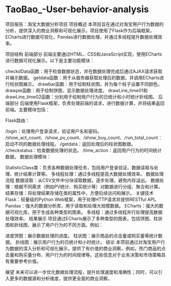# TaoBao_-User-behavior-analysis
项目报告：淘宝大数据分析项目
项目概述
本项目旨在通过对淘宝用户行为数据的分析，提供深入的商业洞察和可视化展示。项目使用了Flask作为后端框架，ECharts进行数据可视化，Pandas进行数据处理，并通过多线程提升数据处理效率。

项目结构
前端部分
前端主要通过HTML、CSS和JavaScript实现，使用ECharts进行数据可视化展示。以下是主要功能模块：

checkdData函数：用于检查数据状态，并在数据处理完成后通过AJAX请求获取并展示数据。
getdata函数：用于从服务器获取处理后的数据，并调用ECharts进行柱状图展示。
drawbar函数：用于绘制柱状图，并为每个柱子设置不同颜色。
drawpie函数：用于绘制饼图，显示数据处理进度。
drawLine_time01和drawLine_time02函数：分别用于绘制用户行为的日统计和小时统计折线图。
后端部分
后端使用Flask框架，负责处理前端的请求，进行数据计算，并将结果返回前端。主要模块包括：

Flask路由：

/login：处理用户登录请求，验证用户名和密码。
/show_act_count、/show_pv_count、/show_buy_count、/run_total_count：启动不同的数据处理线程。
/getdata：返回处理后的柱状图数据。
/checkstatus：检查数据处理的状态。
/time_action：返回用户行为的时间统计数据。
数据处理模块：

StatisticClass类：负责各种数据处理任务，包括用户登录验证、数据读取与处理、统计结果计算等。
多线程处理：通过多线程提高大数据处理效率。
数据处理流程
数据读取：从CSV文件中分块读取数据，逐步处理，避免内存溢出。
数据处理：根据不同需求（例如PV统计、购买统计等）对数据进行分组、聚合和计算。
结果存储：将处理结果存储在类的属性中，方便后续访问和展示。
关键技术
Flask：轻量级的Python Web框架，用于处理HTTP请求并提供RESTful API。
Pandas：强大的数据分析库，用于读取和处理大规模数据。
ECharts：强大的数据可视化库，用于生成各种类型的图表。
多线程：通过多线程并行处理提高数据处理效率。
结果展示
项目通过ECharts展示了多种类型的图表，包括饼图、柱状图和折线图，展示了用户行为的不同方面。例如：

进度饼图：展示数据处理的进度。
柱状图：展示商品的点击量或购买量等统计数据。
折线图：展示用户行为的日统计和小时统计。
结论
本项目通过对淘宝用户行为数据的深入分析和可视化展示，提供了有价值的商业洞察。例如，热门商品的点击量和购买量分布、用户行为的时间规律等。这些信息对于业务决策和市场策略具有重要参考价值。

展望
未来可以进一步优化数据处理流程，提升处理速度和准确性；同时，可以引入更多的数据源和分析维度，提供更全面的商业洞察。
